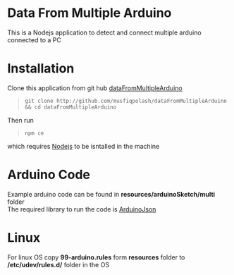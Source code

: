 # Data From Multiple Arduino
This is a Nodejs application to detect and connect multiple arduino connected to a PC

# Installation
Clone this application from git hub [dataFromMultipleArduino](http://github.com/musfiqpolash/dataFromMultipleArduino)  
> `git clone http://github.com/musfiqpolash/dataFromMultipleArduino && cd dataFromMultipleArduino` 

Then run 
> `npm ce`  

which requires [Nodejs](https://nodejs.org/de/download) to be isntalled in the machine

# Arduino Code
Example arduino code can be found in **resources/arduinoSketch/multi** folder  
The required library to run the code is [ArduinoJson](https://arduinojson.org/v6/doc/installation/)

# Linux
For linux OS copy **99-arduino.rules** form **resources** folder to **/etc/udev/rules.d/** folder in the OS